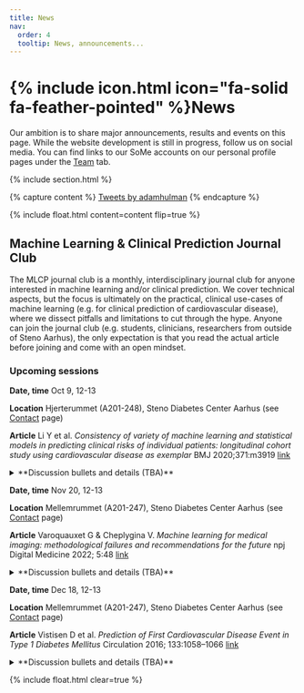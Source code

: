 ```yaml
---
title: News
nav:
  order: 4
  tooltip: News, announcements...
---
```


# {% include icon.html icon="fa-solid fa-feather-pointed" %}News

Our ambition is to share major announcements, results and events on this page. While the website development is still in progress, follow us on social media. 
You can find links to our SoMe accounts on our personal profile pages under the [Team](https://hulmanlab.com/team/) tab.

{% include section.html %}

{% capture content %}
  <a class="twitter-timeline" data-width="350" href="https://twitter.com/adamhulman?ref_src=twsrc%5Etfw">Tweets by adamhulman</a> <script async src="https://platform.twitter.com/widgets.js" charset="utf-8"></script>
{% endcapture %}

{%
  include float.html
  content=content
  flip=true
%}

## Machine Learning & Clinical Prediction Journal Club
The MLCP journal club is a monthly, interdisciplinary journal club for anyone interested in machine learning and/or clinical prediction.  We cover technical aspects, but the focus is ultimately on the practical, clinical use-cases of machine learning (e.g. for clinical prediction of cardiovascular disease), where we dissect pitfalls and limitations to cut through the hype. Anyone can join the journal club (e.g. students, clinicians, researchers from outside of Steno Aarhus), the only expectation is that you read the actual article before joining and come with an open mindset.
### Upcoming sessions
**Date, time** Oct 9, 12-13

**Location** Hjerterummet (A201-248), Steno Diabetes Center Aarhus (see [Contact](https://hulmanlab.com/contact/) page)

**Article** Li Y et al. *Consistency of variety of machine learning and statistical models in predicting clinical risks of individual patients: longitudinal cohort study using cardiovascular disease as exemplar* BMJ 2020;371:m3919 [link](https://www.bmj.com/content/371/bmj.m3919) 
<details>
<summary>**Discussion bullets and details (TBA)**</summary>

- General aspects
  - ?
- Technical aspects
  - ?
- Results
  - ?
- Clinical aspects
  - What is the clinical use-case or value of prediction algorithms from the paper?

</details>

**Date, time** Nov 20, 12-13

**Location** Mellemrummet (A201-247), Steno Diabetes Center Aarhus (see [Contact](https://hulmanlab.com/contact/) page)

**Article** Varoquauxet G & Cheplygina V. *Machine learning for medical imaging: methodological failures and recommendations for the future* npj Digital Medicine 2022; 5:48 [link](https://www.nature.com/articles/s41746-022-00592-y)
<details>
<summary>**Discussion bullets and details (TBA)**</summary>

- General aspects
  - ?
- Technical aspects
  - ?
- Results
  - ?
- Clinical aspects
  - What is the clinical use-case or value of prediction algorithms from the paper?

</details>

**Date, time** Dec 18, 12-13

**Location** Mellemrummet (A201-247), Steno Diabetes Center Aarhus (see [Contact](https://hulmanlab.com/contact/) page)

**Article** Vistisen D et al. *Prediction of First Cardiovascular Disease Event in Type 1 Diabetes Mellitus* Circulation 2016; 133:1058–1066 [link](https://www.ahajournals.org/doi/full/10.1161/CIRCULATIONAHA.115.018844)
<details>
<summary>**Discussion bullets and details (TBA)**</summary>

- General aspects
  - ?
- Technical aspects
  - ?
- Results
  - ?
- Clinical aspects
  - What is the clinical use-case or value of prediction algorithms from the paper?

</details>
 
{% include float.html clear=true %}

